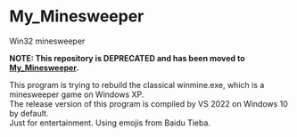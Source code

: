 # My_Minesweeper
Win32 minesweeper

**NOTE: This repository is DEPRECATED and has been moved to [My_Minesweeper](https://github.com/wqhanginge/My_Minesweeper).**

This program is trying to rebuild the classical winmine.exe, which is a minesweeper game on Windows XP.  
The release version of this program is compiled by VS 2022 on Windows 10 by default.  
Just for entertainment. Using emojis from Baidu Tieba.  
